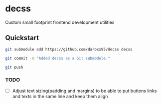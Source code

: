 <!-- Doc README with step to install project as a submodule -->

# decss

Custom small footprint frontend development utilities

## Quickstart

```bash
git submodule add https://github.com/daroxs95/decss decss
```

```bash
git commit -m "Added decss as a Git submodule."
```

```bash
git push
```

### TODO

- [ ] Adjust text sizing(padding and margins) to be able to put buttons links and texts in the same line and keep them
      align
